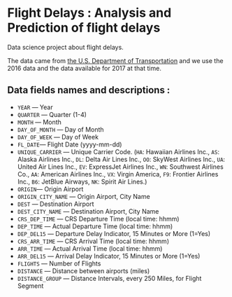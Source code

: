# Flight Delays : Analysis and Prediction of flight delays

Data science project about flight delays.

The data came from  [the U.S. Department of Transportation](https://www.transtats.bts.gov/DL_SelectFields.asp?Table_ID=236) and we use the 2016 data and the data available for 2017 at that time.

## Data fields names and descriptions :
- `YEAR` — Year
- `QUARTER` — Quarter (1-4)
- `MONTH` — Month
- `DAY_OF_MONTH` — Day of Month
- `DAY_OF_WEEK` — Day of Week
- `FL_DATE`— Flight Date (yyyy-mm-dd)
- `UNIQUE_CARRIER` — Unique Carrier Code. (`HA`:	Hawaiian Airlines Inc., `AS`:	Alaska Airlines Inc., `DL`:	Delta Air Lines Inc., `OO`:	SkyWest Airlines Inc., `UA`:	United Air Lines Inc., `EV`:	ExpressJet Airlines Inc., `WN`:	Southwest Airlines Co., `AA`:	American Airlines Inc., `VX`:	Virgin America, `F9`:	Frontier Airlines Inc., `B6`:	JetBlue Airways, `NK`:	Spirit Air Lines.)
- `ORIGIN`— Origin Airport
- `ORIGIN_CITY_NAME` — Origin Airport, City Name
- `DEST` — Destination Airport
- `DEST_CITY_NAME` — Destination Airport, City Name
- `CRS_DEP_TIME` — CRS Departure Time (local time: hhmm)
- `DEP_TIME` — Actual Departure Time (local time: hhmm)
- `DEP_DEL15` — Departure Delay Indicator, 15 Minutes or More (1=Yes)
- `CRS_ARR_TIME` — CRS Arrival Time (local time: hhmm)
- `ARR_TIME` — Actual Arrival Time (local time: hhmm)
- `ARR_DEL15` — Arrival Delay Indicator, 15 Minutes or More (1=Yes)
- `FLIGHTS` — Number of Flights
- `DISTANCE` — Distance between airports (miles)
- `DISTANCE_GROUP` — Distance Intervals, every 250 Miles, for Flight Segment
